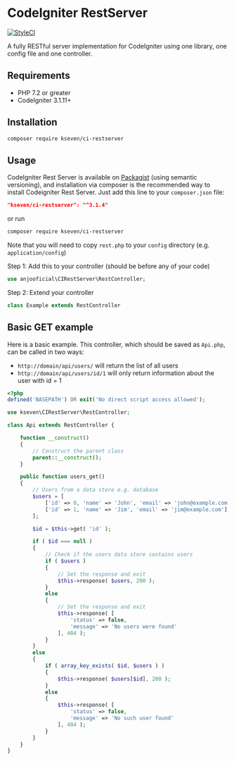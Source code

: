 # CodeIgniter RestServer

[![StyleCI](https://github.styleci.io/repos/471354226/shield?branch=master)](https://github.styleci.io/repos/471354226)

A fully RESTful server implementation for CodeIgniter using one library, one config file and one controller.

## Requirements

- PHP 7.2 or greater
- CodeIgniter 3.1.11+

## Installation

```sh
composer require kseven/ci-restserver
```

## Usage

CodeIgniter Rest Server is available on [Packagist](https://packagist.org/packages/kseven/ci-restserver) (using semantic versioning), and installation via composer is the recommended way to install Codeigniter Rest Server. Just add this line to your `composer.json` file:

```json
"kseven/ci-restserver": "^3.1.4"
```

or run

```sh
composer require kseven/ci-restserver
```

Note that you will need to copy `rest.php` to your `config` directory (e.g. `application/config`)

Step 1: Add this to your controller (should be before any of your code)

```php
use anjooficial\CIRestServer\RestController;
```

Step 2: Extend your controller

```php
class Example extends RestController
```

## Basic GET example

Here is a basic example. This controller, which should be saved as `Api.php`, can be called in two ways:

* `http://domain/api/users/` will return the list of all users
* `http://domain/api/users/id/1` will only return information about the user with id = 1

```php
<?php
defined('BASEPATH') OR exit('No direct script access allowed');

use kseven\CIRestServer\RestController;

class Api extends RestController {

    function __construct()
    {
        // Construct the parent class
        parent::__construct();
    }

    public function users_get()
    {
        // Users from a data store e.g. database
        $users = [
            ['id' => 0, 'name' => 'John', 'email' => 'john@example.com'],
            ['id' => 1, 'name' => 'Jim', 'email' => 'jim@example.com'],
        ];

        $id = $this->get( 'id' );

        if ( $id === null )
        {
            // Check if the users data store contains users
            if ( $users )
            {
                // Set the response and exit
                $this->response( $users, 200 );
            }
            else
            {
                // Set the response and exit
                $this->response( [
                    'status' => false,
                    'message' => 'No users were found'
                ], 404 );
            }
        }
        else
        {
            if ( array_key_exists( $id, $users ) )
            {
                $this->response( $users[$id], 200 );
            }
            else
            {
                $this->response( [
                    'status' => false,
                    'message' => 'No such user found'
                ], 404 );
            }
        }
    }
}
```
